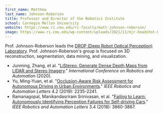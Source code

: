 ```yaml
---
first_name: Matthew 
last_name: Johnson-Roberson
title: Professor and Director of the Robotics Institute
school: Carnegie Mellon University
website: https://www.ri.cmu.edu/ri-faculty/matt-johnson-roberson/
image: https://www.ri.cmu.edu/wp-content/uploads/2021/11/mjr-headshot-01-scaled.jpg
---
```

Prof. Johnson-Roberson leads the [DROP (Deep Robot Optical Perception) Laboratory](https://droplab.engin.umich.edu/). 
Prof. Johnson-Roberson's group is focused on 3D reconstruction, segmentation, data mining, and visualization.
* Junming, Zhang, et al. "[LiStereo: Generate Dense Depth Maps from LIDAR and Stereo Imagery](https://arxiv.org/pdf/1905.02744.pdf)." _International Conference on Robotics and Automation_ (2020).
* Yu, Ming-Yuan, et al. "[Occlusion-Aware Risk Assessment for Autonomous Driving in Urban Environments](https://ieeexplore.ieee.org/document/8645673)." _IEEE Robotics and Automation Letters_ 4.2 (2019): 2235-2241.
* Ramanagopal, Manikandasriram Srinivasan, et al. "[Failing to Learn: Autonomously Identifying Perception Failures for Self-driving Cars](https://ieeexplore.ieee.org/document/8412512)." _IEEE Robotics and Automation Letters_ 3.4 (2018): 3860-3867.
